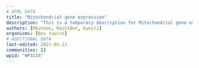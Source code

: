 ```yaml
---
# GPML DATA
title: "Mitochondrial gene expression"
description: "This is a temporary description for Mitochondrial gene expression"
authors: [Mkutmon, MaintBot, Eweitz]
organisms: [Bos taurus]
# ADDITIONAL DATA
last-edited: 2021-05-21
communities: []
wpid: "WP3134"
---
```

